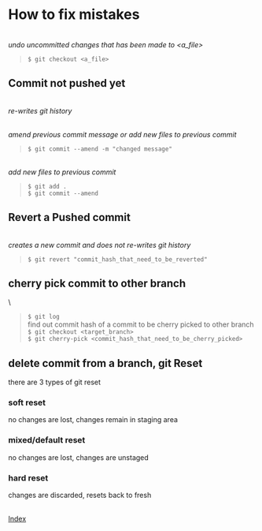 # How to fix mistakes

\
_undo uncommitted changes that has been made to <a_file>_
> `$ git checkout <a_file>`  

## Commit not pushed yet

\
_re-writes git history_

\
_amend previous commit message or add new files to previous commit_
> `$ git commit --amend -m "changed message"`  

\
_add new files to previous commit_
> `$ git add .`  
> `$ git commit --amend`  

## Revert a Pushed commit

\
_creates a new commit and does not re-writes git history_

> `$ git revert "commit_hash_that_need_to_be_reverted"`  

## cherry pick commit to other branch

\
> `$ git log`  
find out commit hash of a commit to be cherry picked to other branch  
> `$ git checkout <target_branch>`  
> `$ git cherry-pick <commit_hash_that_need_to_be_cherry_picked>`  

## delete commit from a branch, git Reset

there are 3 types of git reset  

### soft reset

no changes are lost, changes remain in staging area  

### mixed/default reset

no changes are lost, changes are unstaged  

### hard reset

changes are discarded, resets back to fresh  

\
[Index][index]

[index]: ../index.md
